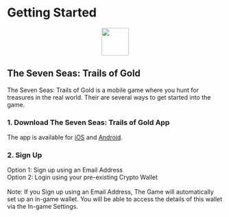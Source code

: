 # Getting Started

<div align="center"><img src="img/jolly_roger.png" alt="" height="64" width="64"></div>

## The Seven Seas: Trails of Gold

The Seven Seas: Trails of Gold is a mobile game where you hunt for treasures in the real world. Their are several ways to get started into the game.

### 1. Download The Seven Seas: Trails of Gold App

The app is available for [iOS](https://apps.apple.com/fr/app/seven-seas-quest/id6444166569) and [Android](https://play.google.com/store/apps/details?id=quest.sevenseas.app).



### 2. Sign Up

Option 1: Sign up using an Email Address\
Option 2: Login using your pre-existing Crypto Wallet\
\
Note: If you Sign up using an Email Address, The Game will automatically set up an in-game wallet. You will be able to access the details of this wallet via the In-game Settings.

